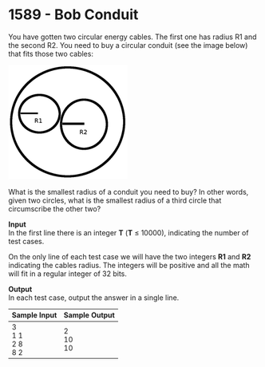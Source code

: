 # 1589 - Bob Conduit

You have gotten two circular energy cables. The first one has radius R1 and the second R2. You need to buy a circular conduit (see the image below) that fits those two cables:

![1589_BobConduit.jpg](https://github.com/ricrochads/beecrowd-solutions/blob/main/01.Beginner/1589%20-%20Bob%20Conduit/1589_BobConduit.jpg)

What is the smallest radius of a conduit you need to buy? In other words, given two circles, what is the smallest radius of a third circle that circumscribe the other two?

**Input**<br>
In the first line there is an integer **T** (**T** ≤ 10000), indicating the number of test cases.

On the only line of each test case we will have the two integers **R1** and **R2** indicating the cables radius. The integers will be positive and all the math will fit in a regular integer of 32 bits.

**Output**<br>
In each test case, output the answer in a single line.

| Sample Input	               | Sample Output     |
|:-----------------------------|:------------------|
| 3 <br> 1 1 <br> 2 8 <br> 8 2 | 2 <br> 10 <br> 10 |